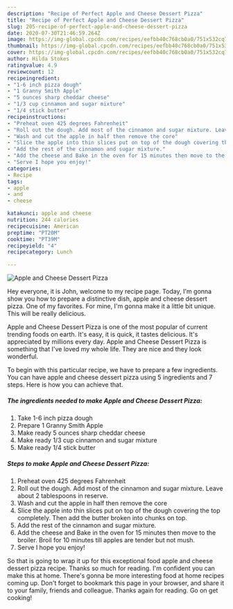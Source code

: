 ```yaml
---
description: "Recipe of Perfect Apple and Cheese Dessert Pizza"
title: "Recipe of Perfect Apple and Cheese Dessert Pizza"
slug: 205-recipe-of-perfect-apple-and-cheese-dessert-pizza
date: 2020-07-30T21:46:59.264Z
image: https://img-global.cpcdn.com/recipes/eefbb40c768cb0a0/751x532cq70/apple-and-cheese-dessert-pizza-recipe-main-photo.jpg
thumbnail: https://img-global.cpcdn.com/recipes/eefbb40c768cb0a0/751x532cq70/apple-and-cheese-dessert-pizza-recipe-main-photo.jpg
cover: https://img-global.cpcdn.com/recipes/eefbb40c768cb0a0/751x532cq70/apple-and-cheese-dessert-pizza-recipe-main-photo.jpg
author: Hilda Stokes
ratingvalue: 4.9
reviewcount: 12
recipeingredient:
- "1-6 inch pizza dough"
- "1 Granny Smith Apple"
- "5 ounces sharp cheddar cheese"
- "1/3 cup cinnamon and sugar mixture"
- "1/4 stick butter"
recipeinstructions:
- "Preheat oven 425 degrees Fahrenheit"
- "Roll out the dough. Add most of the cinnamon and sugar mixture. Leave about 2 tablespoons in reserve."
- "Wash and cut the apple in half then remove the core"
- "Slice the apple into thin slices put on top of the dough covering the top completely. Then add the butter broken into chunks on top."
- "Add the rest of the cinnamon and sugar mixture."
- "Add the cheese and Bake in the oven for 15 minutes then move to the broiler. Broil for 10 minutes till apples are tender but not mush."
- "Serve I hope you enjoy!"
categories:
- Recipe
tags:
- apple
- and
- cheese

katakunci: apple and cheese 
nutrition: 244 calories
recipecuisine: American
preptime: "PT20M"
cooktime: "PT39M"
recipeyield: "4"
recipecategory: Lunch

---
```



![Apple and Cheese Dessert Pizza](https://img-global.cpcdn.com/recipes/eefbb40c768cb0a0/751x532cq70/apple-and-cheese-dessert-pizza-recipe-main-photo.jpg)

Hey everyone, it is John, welcome to my recipe page. Today, I'm gonna show you how to prepare a distinctive dish, apple and cheese dessert pizza. One of my favorites. For mine, I'm gonna make it a little bit unique. This will be really delicious.



Apple and Cheese Dessert Pizza is one of the most popular of current trending foods on earth. It's easy, it is quick, it tastes delicious. It's appreciated by millions every day. Apple and Cheese Dessert Pizza is something that I've loved my whole life. They are nice and they look wonderful.


To begin with this particular recipe, we have to prepare a few ingredients. You can have apple and cheese dessert pizza using 5 ingredients and 7 steps. Here is how you can achieve that.

<!--inarticleads1-->

##### The ingredients needed to make Apple and Cheese Dessert Pizza:

1. Take 1-6 inch pizza dough
1. Prepare 1 Granny Smith Apple
1. Make ready 5 ounces sharp cheddar cheese
1. Make ready 1/3 cup cinnamon and sugar mixture
1. Make ready 1/4 stick butter




<!--inarticleads2-->

##### Steps to make Apple and Cheese Dessert Pizza:

1. Preheat oven 425 degrees Fahrenheit
1. Roll out the dough. Add most of the cinnamon and sugar mixture. Leave about 2 tablespoons in reserve.
1. Wash and cut the apple in half then remove the core
1. Slice the apple into thin slices put on top of the dough covering the top completely. Then add the butter broken into chunks on top.
1. Add the rest of the cinnamon and sugar mixture.
1. Add the cheese and Bake in the oven for 15 minutes then move to the broiler. Broil for 10 minutes till apples are tender but not mush.
1. Serve I hope you enjoy!




So that is going to wrap it up for this exceptional food apple and cheese dessert pizza recipe. Thanks so much for reading. I'm confident you can make this at home. There's gonna be more interesting food at home recipes coming up. Don't forget to bookmark this page in your browser, and share it to your family, friends and colleague. Thanks again for reading. Go on get cooking!
